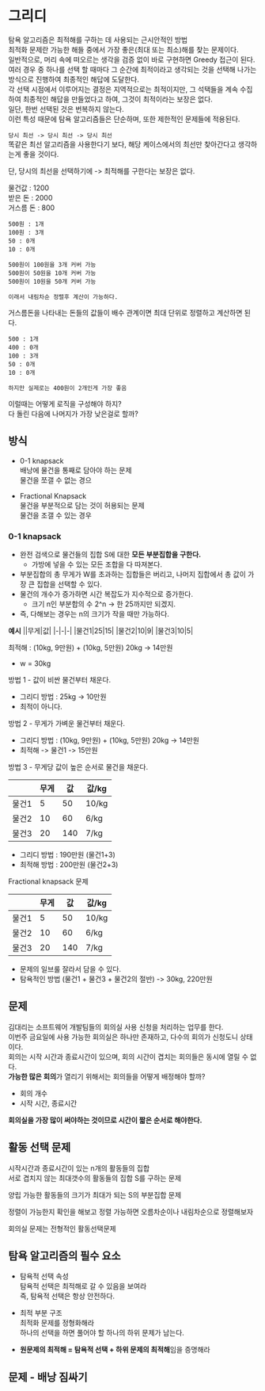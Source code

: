 # 그리디 
탐욕 알고리즘은 최적해를 구하는 데 사용되는 근시안적인 방법         
최적화 문제란 가능한 해들 중에서 가장 좋은(최대 또는 최소)해를 찾는 문제이다.          
일반적으로, 머리 속에 떠오르는 생각을 검증 없이 바로 구현하면 Greedy 접근이 된다.        
여러 경우 중 하나를 선택 할 때마다 그 순간에 최적이라고 생각되는 것을 선택해 나가는 방식으로 진행하여 최종적인 해답에 도달한다.     
각 선택 시점에서 이루어지는 결정은 지역적으로는 최적이지만, 그 석택들을 계속 수집하여 최종적인 해답을 만들었다고 하여, 그것이 최적이라는 보장은 없다.   
일단, 한번 선택된 것은 번복하지 않는다.  
이런 특성 때문에 탐욕 알고리즘들은 단순하며, 또한 제한적인 문제들에 적용된다.   
   
`당시 최선 -> 당시 최선 -> 당시 최선`     
똑같은 최선 알고리즘을 사용한다기 보다, 해당 케이스에서의 최선만 찾아간다고 생각하는게 좋을 것이다.      

단, 당시의 최선을 선택하기에 -> 최적해를 구한다는 보장은 없다.    
     
물건값 : 1200   
받은 돈 : 2000    
거스름 돈 : 800     

```
500원 : 1개
100원 : 3개
50 : 0개
10 : 0개

500원이 100원을 3개 커버 가능 
500원이 50원을 10개 커버 가능 
500원이 10원을 50개 커버 가능 

이래서 내림차순 정렬후 계산이 가능하다.   
```
거스름돈을 나타내는 돈들의 값들이 배수 관계이면 최대 단위로 정렬하고 계산하면 된다.   

```
500 : 1개
400 : 0개 
100 : 3개 
50 : 0개
10 : 0개

하지만 실제로는 400원이 2개인게 가장 좋음  
```
이럴때는 어떻게 로직을 구성해야 하지?      
다 돌린 다음에 나머지가 가장 낮은걸로 할까?       

## 방식
* 0-1 knapsack   
배낭에 물건을 통째로 담아야 하는 문제   
물건을 쪼갤 수 없는 경으  

* Fractional Knapsack  
물건을 부분적으로 담는 것이 허용되는 문제  
물건을 조갤 수 있는 경우  

### 0-1 knapsack
* 완전 검색으로 물건들의 집합 S에 대한 **모든 부분집합을 구한다.**    
  * 가방에 넣을 수 있는 모든 조합을 다 따져본다.  
* 부분집합의 총 무게가 W를 초과하는 집합들은 버리고, 나머지 집합에서 총 값이 가장 큰 집합을 선택할 수 있다.  
* 물건의 개수가 증가하면 시간 복잡도가 지수적으로 증가한다.   
  * 크기 n인 부분합의 수 2^n -> 한 25까지만 되겠지.   
* 즉, 다해보는 경우는 n의 크기가 작을 때만 가능하다.  


**예시**
||무게|값|
|-|-|-|
|물건1|25|15|
|물건2|10|9|
|물건3|10|5|

최적해 : (10kg, 9만원) + (10kg, 5만원) 20kg -> 14만원       
  
  
* w = 30kg   

방법 1 - 값이 비싼 물건부터 채운다.
* 그리디 방법 : 25kg -> 10만원      
* 최적이 아니다.      

방법 2 - 무게가 가벼운 물건부터 채운다.
* 그리디 방법 : (10kg, 9만원) + (10kg, 5만원) 20kg -> 14만원  
* 최적해 -> 물건1 -> 15만원  

방법 3 - 무게당 값이 높은 순서로 물건을 채운다.   

||무게|값|값/kg|
|-|-|-|-|
|물건1|5|50|10/kg|
|물건2|10|60|6/kg|
|물건3|20|140|7/kg|

* 그리디 방법 : 190만원 (물건1+3)    
* 최적해 방법 : 200만원 (물건2+3)     
  
Fractional knapsack 문제     
  
||무게|값|값/kg|
|-|-|-|-|
|물건1|5|50|10/kg|
|물건2|10|60|6/kg|
|물건3|20|140|7/kg|

* 문제의 일브룰 잘라서 담을 수 있다.     
* 탐욕적인 방법 (물건1 + 물건3 + 물건2의 절반) -> 30kg, 220만원   


 
## 문제   
김대리는 소프트웨어 개발팀들의 회의실 사용 신청을 처리하는 업무를 한다.         
이번주 금요일에 사용 가능한 회의실은 하나만 존재하고, 다수의 회의가 신청도니 상태이다.     
회의는 시작 시간과 종료시간이 있으며, 회의 시간이 겹치는 회의들은 동시에 열릴 수 없다.  
**가능한 많은 회의**가 열리기 위해서는 회의들을 어떻게 배정해야 할까?      
   
* 회의 개수 
* 시작 시간, 종료시간 
  
**회의실을 가장 많이 써야하는 것이므로 시간이 짧은 순서로 해야한다.**      
    
## 활동 선택 문제     
시작시간과 종료시간이 있는 n개의 활동들의 집합    
서로 겹치지 않는 최대갯수의 활동들의 집합 S를 구하는 문제   
      
양립 가능한 활동들의 크기가 최대가 되는 S의 부분집합 문제        
   
정렬이 가능한지 확인을 해보고 정렬 가능하면 오름차순이나 내림차순으로 정렬해보자  

회의실 문제는 전형적인 활동선택문제   

## 탐욕 알고리즘의 필수 요소   
* 탐욕적 선택 속성   
탐욕적 선택은 최적해로 갈 수 있음을 보여라   
즉, 탐욕적 선택은 항상 안전하다.  

* 최적 부분 구조  
최적화 문제를 정형화해라   
하나의 선택을 하면 풀어야 할 하나의 하위 문제가 남는다.  
   
* **원문제의 최적해 = 탐욕적 선택 + 하위 문제의 최적해**임을 증명해라   







  


## 문제 - 배낭 짐싸기  


